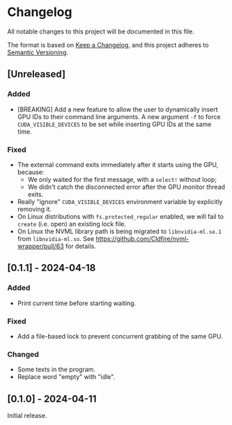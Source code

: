 # Changelog

All notable changes to this project will be documented in this file.

The format is based on [Keep a Changelog](https://keepachangelog.com/en/1.1.0/),
and this project adheres to [Semantic Versioning](https://semver.org/spec/v2.0.0.html).

## [Unreleased]
### Added
- [BREAKING] Add a new feature to allow the user to dynamically insert GPU IDs to their command line arguments. A new argument `-f` to force `CUDA_VISIBLE_DEVICES` to be set while inserting GPU IDs at the same time.

### Fixed
- The external command exits immediately after it starts using the GPU, because:
    - We only waited for the first message, with a `select!` without loop;
    - We didn't catch the disconnected error after the GPU monitor thread exits.
- Really "ignore" `CUDA_VISIBLE_DEVICES` environment variable by explicitly removing it.
- On Linux distributions with `fs.protected_regular` enabled, we will fail to `create` (i.e. open) an existing lock file.
- On Linux the NVML library path is being migrated to `libnvidia-ml.so.1` from `libnvidia-ml.so`. See <https://github.com/Cldfire/nvml-wrapper/pull/63> for details.

## [0.1.1] - 2024-04-18
### Added
- Print current time before starting waiting.
### Fixed
- Add a file-based lock to prevent concurrent grabbing of the same GPU.
### Changed
- Some texts in the program.
- Replace word "empty" with "idle".

## [0.1.0] - 2024-04-11

Initial release.